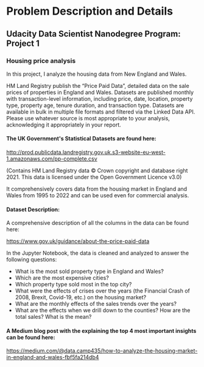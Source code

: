 # Problem Description and Details
## Udacity Data Scientist Nanodegree Program: Project 1
### Housing price analysis

In this project, I analyze the housing data from New England and Wales.

HM Land Registry publish the “Price Paid Data”, detailed data on the sale prices of properties in England and Wales. Datasets are published monthly with transaction-level information, including price, date, location, property type, property age, tenure duration, and transaction type. 
Datasets are available in bulk in multiple file formats and filtered via the Linked Data API. Please use whatever source is most appropriate to your analysis, acknowledging it appropriately in your report.

#### The UK Government's Statistical Datasets are found here:

http://prod.publicdata.landregistry.gov.uk.s3-website-eu-west-1.amazonaws.com/pp-complete.csv

(Contains HM Land Registry data © Crown copyright and database right 2021. This data is licensed under the Open Government Licence v3.0)

It comprehensively covers data from the housing market in England and Wales from 1995 to 2022 and can be used even for commercial analysis.

#### Dataset Description:
A comprehensive description of all the columns in the data can be found here:

https://www.gov.uk/guidance/about-the-price-paid-data

In the Jupyter Notebook, the data is cleaned and analyzed to answer the following questions:

- What is the most sold property type in England and Wales?
- Which are the most expensive cities?
- Which property type sold most in the top city?
- What were the effects of crises over the years (the Financial Crash of 2008, Brexit, Covid-19, etc.) on the housing market?
- What are the monthly effects of the sales trends over the years?
- What are the effects when we drill down to the counties? How are the total sales? What is the mean?

#### A Medium blog post with the explaining the top 4 most important insights can be found here:

https://medium.com/@data.camp435/how-to-analyze-the-housing-market-in-england-and-wales-fbf5fa214db4
